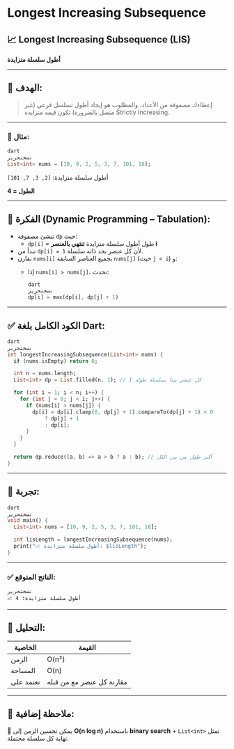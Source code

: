 # Longest Increasing Subsequence

## 📈 Longest Increasing Subsequence (LIS)

**أطول سلسلة متزايدة**

---

## 🎯 الهدف:

> إعطاءك مصفوفة من الأعداد، والمطلوب هو إيجاد أطول تسلسل فرعي (غير متصل بالضرورة) تكون قيمه متزايدة Strictly Increasing.
> 

---

### 📘 مثال:

```dart
dart
نسختحرير
List<int> nums = [10, 9, 2, 5, 3, 7, 101, 18];

```

أطول سلسلة متزايدة: `[2, 3, 7, 101]`

**الطول = 4**

---

## 🧠 الفكرة (Dynamic Programming – Tabulation):

- ننشئ مصفوفة `dp` حيث:
    - `dp[i]` = طول أطول سلسلة متزايدة **تنتهي بالعنصر i**
- نبدأ من `dp[i] = 1` لأن كل عنصر بحد ذاته سلسلة.
- نقارن `nums[i]` بجميع العناصر السابقة `nums[j]` (حيث `j < i`) و:
    - إذا `nums[i] > nums[j]`، نحدث:
        
        ```dart
        dart
        نسختحرير
        dp[i] = max(dp[i], dp[j] + 1)
        
        ```
        

---

## ✅ الكود الكامل بلغة Dart:

```dart
dart
نسختحرير
int longestIncreasingSubsequence(List<int> nums) {
  if (nums.isEmpty) return 0;

  int n = nums.length;
  List<int> dp = List.filled(n, 1); // كل عنصر يبدأ بسلسلة طوله 1

  for (int i = 1; i < n; i++) {
    for (int j = 0; j < i; j++) {
      if (nums[i] > nums[j]) {
        dp[i] = dp[i].clamp(0, dp[j] + 1).compareTo(dp[j] + 1) < 0
            ? dp[j] + 1
            : dp[i];
      }
    }
  }

  return dp.reduce((a, b) => a > b ? a : b); // أكبر طول من بين الكل
}

```

---

## 🧪 تجربة:

```dart
dart
نسختحرير
void main() {
  List<int> nums = [10, 9, 2, 5, 3, 7, 101, 18];

  int lisLength = longestIncreasingSubsequence(nums);
  print("📈 أطول سلسلة متزايدة: $lisLength");
}

```

---

### ✅ الناتج المتوقع:

```
نسختحرير
📈 أطول سلسلة متزايدة: 4

```

---

## 📌 التحليل:

| الخاصية | القيمة |
| --- | --- |
| الزمن | O(n²) |
| المساحة | O(n) |
| تعتمد على | مقارنة كل عنصر مع من قبله |

---

## 🧪 ملاحظة إضافية:

🔸 يمكن تحسين الزمن إلى **O(n log n)** باستخدام **binary search** + `List<int>` تمثل نهاية كل سلسلة محتملة.